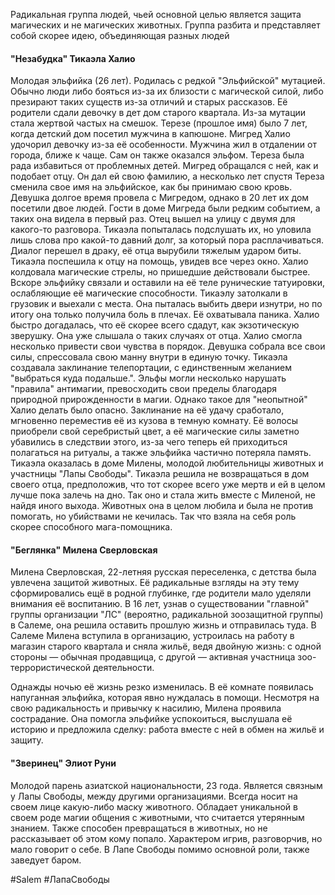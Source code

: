 Радикальная группа людей, чьей основной целью является защита магических и не магических животных. Группа разбита и представляет собой скорее идею, объединяющая разных людей


#### "Незабудка" Тикаэла Халио
Молодая эльфийка (26 лет). Родилась с редкой "Эльфийской" мутацией. Обычно люди либо бояться из-за их близости с магической силой, либо презирают таких существ из-за отличий и старых рассказов. Её родители сдали девочку в дет дом старого квартала. Из-за мутации стала жертвой частых на смешок. Терезе (прошлое имя) было 7 лет, когда детский дом посетил мужчина в капюшоне. Мигред Халио удочорил девочку из-за её особенности. Мужчина жил в отдалении от города, ближе к чаще. Сам он также оказался эльфом. Тереза была рада избавиться от проблемных детей. Мигред обращался с ней, как и подобает отцу. Он дал ей свою фамилию, а несколько лет спустя Тереза сменила свое имя на эльфийское, как бы принимаю свою кровь. Девушка долгое время провела с Мигредом, однако в 20 лет их дом посетили двое людей. Гости в доме Мигреда были редким событием, а таких она видела в первый раз. Отец вышел на улицу с двумя для какого-то разговора. Тикаэла попыталась подслушать их, но уловила лишь слова про какой-то давний долг, за который пора расплачиваться.
Диалог перешел в драку, её отца вырубили тяжелым ударом биты. Тикаэла поспешила к отцу на помощь, увидев все через окно. Халио колдовала магические стрелы, но пришедшие действовали быстрее. Вскоре эльфийку связали и оставили на её теле рунические татуировки, ослабляющие её магические способности. Тикаэлу затолкали в грузовик и выехали с места. Она пыталась выбить двери изнутри, но по итогу она только получила боль в плечах. Её охватывала паника. Халио быстро догадалась, что её скорее всего сдадут, как экзотическую зверушку. Она уже слышала о таких случаях от отца. Халио смогла несколько привести свои чувства в порядок. Девушка собрала все свои силы, спрессовала свою манну внутри в единую точку. Тикаэла создавала заклинание телепортации, с единственным желанием "выбраться куда подальше.". Эльфы могли несколько нарушать "правила" антимагии, превосходить свои пределы благодаря природной прирожденности в магии. Однако такое для "неопытной" Халио делать было опасно.
Заклинание на её удачу сработало, мгновенно переместив её из кузова в темную комнату. Её волосы приобрели свой серебристый цвет, а её магические силы заметно убавились в следствии этого, из-за чего теперь ей приходиться полагаться на ритуалы, а также эльфийка частично потеряла память. Тикаэла оказалась в доме Милены, молодой любительницы животных и участницы "Лапы Свободы". Тикаэла решила не возвращаться в дом своего отца, предположив, что тот скорее всего уже мертв и ей в целом лучше пока залечь на дно. Так оно и стала жить вместе с Миленой, не найдя иного выхода. Животных она в целом любила и была не против помогать, но убийствами не кечилась. Так что взяла на себя роль скорее способного мага-помощника.

#### "Беглянка" Милена Сверловская
Милена Сверловская, 22-летняя русская переселенка, с детства была увлечена защитой животных. Её радикальные взгляды на эту тему сформировались ещё в родной глубинке, где родители мало уделяли внимания её воспитанию. В 16 лет, узнав о существовании "главной" группы организации "ЛС" (вероятно, радикальной зоозащитной группы) в Салеме, она решила оставить прошлую жизнь и отправилась туда. В Салеме Милена вступила в организацию, устроилась на работу в магазин старого квартала и сняла жильё, ведя двойную жизнь: с одной стороны — обычная продавщица, с другой — активная участница зоо-террористической деятельности.

Однажды ночью её жизнь резко изменилась. В её комнате появилась напуганная эльфийка, которая явно нуждалась в помощи. Несмотря на свою радикальность и привычку к насилию, Милена проявила сострадание. Она помогла эльфийке успокоиться, выслушала её историю и предложила сделку: работа вместе с ней в обмен на жильё и защиту.

#### "Зверинец" Элиот Руни
Молодой парень азиатской национальности, 23 года. Является связным у Лапы Свободы, между другими организациями. Всегда носит на своем лице какую-либо маску животного. Обладает уникальной в своем роде магии общения с животными, что считается утерянным знанием. Также способен превращаться в животных, но не рассказывает об этом кому попало. Характером игрив, разговорчив, но мало говорит о себе. В Лапе Свободы помимо основной роли, также заведует баром. 


#Salem #ЛапаСвободы